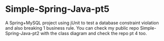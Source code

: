 # Simple-Spring-Java-pt5
A Spring+MySQL project using jUnit to test a database constraint violation and also breaking 1 business rule.
You can check my public repo Simple-Spring-Java-pt2 with the class diagram and check the repo pt 4 too.
